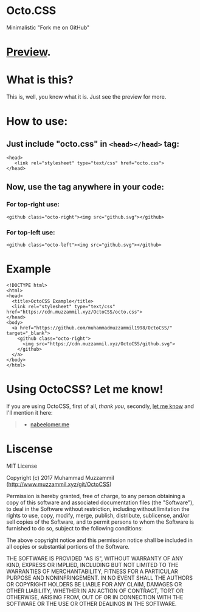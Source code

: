 # Octo.CSS
Minimalistic "Fork me on GitHub"

# [Preview](https://git.muzzammil.xyz/OctoCSS/?github).

# What is this?
This is, well, you know what it is. Just see the preview for more.

# How to use:
## Just include "octo.css" in ```<head></head>``` tag:
```
<head>
   <link rel="stylesheet" type="text/css" href="octo.css">
</head>
```
## Now, use the <github> tag anywhere in your code:
### For top-right use:
```
<github class="octo-right"><img src="github.svg"></github>
```
### For top-left use:
```
<github class="octo-left"><img src="github.svg"></github>
```

# Example
```
<!DOCTYPE html>
<html>
<head>
  <title>OctoCSS Example</title>
  <link rel="stylesheet" type="text/css" href="https://cdn.muzzammil.xyz/OctoCSS/octo.css">
</head>
<body>
  <a href="https://github.com/muhammadmuzzammil1998/OctoCSS/" target="_blank">
    <github class="octo-right">
      <img src="https://cdn.muzzammil.xyz/OctoCSS/github.svg">
    </github>
  </a>
</body>
</html>
```

# Using OctoCSS? Let me know!
If you are using OctoCSS, first of all, _thank you_, secondly, [let me know](mailto:email@muzzammil.xyz) and I'll mention it here:
> * [nabeelomer.me](https://nabeelomer.me)
# Liscense
MIT License

Copyright (c) 2017 Muhammad Muzzammil (http://www.muzzammil.xyz/git/OctoCSS)

Permission is hereby granted, free of charge, to any person obtaining a copy
of this software and associated documentation files (the "Software"), to deal
in the Software without restriction, including without limitation the rights
to use, copy, modify, merge, publish, distribute, sublicense, and/or sell
copies of the Software, and to permit persons to whom the Software is
furnished to do so, subject to the following conditions:

The above copyright notice and this permission notice shall be included in all
copies or substantial portions of the Software.

THE SOFTWARE IS PROVIDED "AS IS", WITHOUT WARRANTY OF ANY KIND, EXPRESS OR
IMPLIED, INCLUDING BUT NOT LIMITED TO THE WARRANTIES OF MERCHANTABILITY,
FITNESS FOR A PARTICULAR PURPOSE AND NONINFRINGEMENT. IN NO EVENT SHALL THE
AUTHORS OR COPYRIGHT HOLDERS BE LIABLE FOR ANY CLAIM, DAMAGES OR OTHER
LIABILITY, WHETHER IN AN ACTION OF CONTRACT, TORT OR OTHERWISE, ARISING FROM,
OUT OF OR IN CONNECTION WITH THE SOFTWARE OR THE USE OR OTHER DEALINGS IN THE
SOFTWARE.
